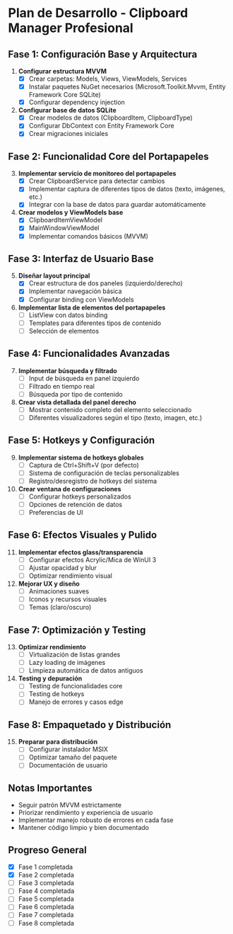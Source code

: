 # Plan de Desarrollo - Clipboard Manager Profesional

## Fase 1: Configuración Base y Arquitectura
1. **Configurar estructura MVVM**
   - [x] Crear carpetas: Models, Views, ViewModels, Services
   - [x] Instalar paquetes NuGet necesarios (Microsoft.Toolkit.Mvvm, Entity Framework Core SQLite)
   - [x] Configurar dependency injection

2. **Configurar base de datos SQLite**
   - [x] Crear modelos de datos (ClipboardItem, ClipboardType)
   - [x] Configurar DbContext con Entity Framework Core
   - [x] Crear migraciones iniciales

## Fase 2: Funcionalidad Core del Portapapeles
3. **Implementar servicio de monitoreo del portapapeles**
   - [x] Crear ClipboardService para detectar cambios
   - [x] Implementar captura de diferentes tipos de datos (texto, imágenes, etc.)
   - [x] Integrar con la base de datos para guardar automáticamente

4. **Crear modelos y ViewModels base**
   - [x] ClipboardItemViewModel
   - [x] MainWindowViewModel
   - [x] Implementar comandos básicos (MVVM)

## Fase 3: Interfaz de Usuario Base
5. **Diseñar layout principal**
   - [x] Crear estructura de dos paneles (izquierdo/derecho)
   - [x] Implementar navegación básica
   - [x] Configurar binding con ViewModels

6. **Implementar lista de elementos del portapapeles**
   - [ ] ListView con datos binding
   - [ ] Templates para diferentes tipos de contenido
   - [ ] Selección de elementos

## Fase 4: Funcionalidades Avanzadas
7. **Implementar búsqueda y filtrado**
   - [ ] Input de búsqueda en panel izquierdo
   - [ ] Filtrado en tiempo real
   - [ ] Búsqueda por tipo de contenido

8. **Crear vista detallada del panel derecho**
   - [ ] Mostrar contenido completo del elemento seleccionado
   - [ ] Diferentes visualizadores según el tipo (texto, imagen, etc.)

## Fase 5: Hotkeys y Configuración
9. **Implementar sistema de hotkeys globales**
   - [ ] Captura de Ctrl+Shift+V (por defecto)
   - [ ] Sistema de configuración de teclas personalizables
   - [ ] Registro/desregistro de hotkeys del sistema

10. **Crear ventana de configuraciones**
    - [ ] Configurar hotkeys personalizados
    - [ ] Opciones de retención de datos
    - [ ] Preferencias de UI

## Fase 6: Efectos Visuales y Pulido
11. **Implementar efectos glass/transparencia**
    - [ ] Configurar efectos Acrylic/Mica de WinUI 3
    - [ ] Ajustar opacidad y blur
    - [ ] Optimizar rendimiento visual

12. **Mejorar UX y diseño**
    - [ ] Animaciones suaves
    - [ ] Iconos y recursos visuales
    - [ ] Temas (claro/oscuro)

## Fase 7: Optimización y Testing
13. **Optimizar rendimiento**
    - [ ] Virtualización de listas grandes
    - [ ] Lazy loading de imágenes
    - [ ] Limpieza automática de datos antiguos

14. **Testing y depuración**
    - [ ] Testing de funcionalidades core
    - [ ] Testing de hotkeys
    - [ ] Manejo de errores y casos edge

## Fase 8: Empaquetado y Distribución
15. **Preparar para distribución**
    - [ ] Configurar instalador MSIX
    - [ ] Optimizar tamaño del paquete
    - [ ] Documentación de usuario

## Notas Importantes
- Seguir patrón MVVM estrictamente
- Priorizar rendimiento y experiencia de usuario
- Implementar manejo robusto de errores en cada fase
- Mantener código limpio y bien documentado

## Progreso General
- [x] Fase 1 completada
- [x] Fase 2 completada
- [ ] Fase 3 completada
- [ ] Fase 4 completada
- [ ] Fase 5 completada
- [ ] Fase 6 completada
- [ ] Fase 7 completada
- [ ] Fase 8 completada